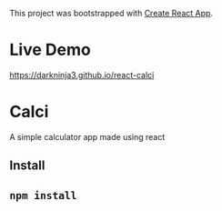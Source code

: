This project was bootstrapped with [Create React App](https://github.com/facebook/create-react-app).

# Live Demo

https://darkninja3.github.io/react-calci

# Calci

A simple calculator app made using react

## Install

## `npm install`
